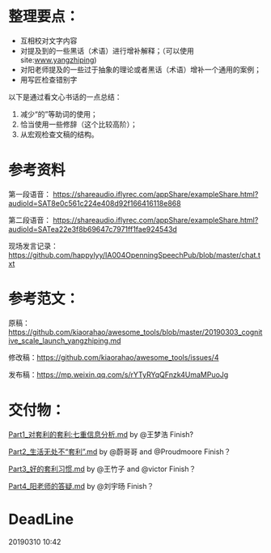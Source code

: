 # 整理要点：

- 互相校对文字内容
- 对提及到的一些黑话（术语）进行增补解释；（可以使用 site:www.yangzhiping)
- 对阳老师提及的一些过于抽象的理论或者黑话（术语）增补一个通用的案例；
- 用写匠检查错别字

以下是通过看文心书话的一点总结：

1. 减少“的”等助词的使用；
2. 恰当使用一些修辞（这个比较高阶）；
3. 从宏观检查文稿的结构。

# 参考资料

第一段语音：
https://shareaudio.iflyrec.com/appShare/exampleShare.html?audioId=SAT8e0c561c224e408d92f166416118e868

第二段语音：
https://shareaudio.iflyrec.com/appShare/exampleShare.html?audioId=SATea22e3f8b69647c7971ff1fae924543d

现场发言记录：
https://github.com/happylyy/IA004OpenningSpeechPub/blob/master/chat.txt


# 参考范文：

原稿：https://github.com/kiaorahao/awesome_tools/blob/master/20190303_cognitive_scale_launch_yangzhiping.md

修改稿：https://github.com/kiaorahao/awesome_tools/issues/4

发布稿：https://mp.weixin.qq.com/s/rYTyRYqQFnzk4UmaMPuoJg



# 交付物：

[Part1_对套利的套利:七重信息分析.md](https://github.com/happylyy/IA004OpenningSpeechPub/blob/master/%E7%AC%AC%E4%BA%8C%E8%BD%AE/Part1_%E5%AF%B9%E5%A5%97%E5%88%A9%E7%9A%84%E5%A5%97%E5%88%A9:%E4%B8%83%E9%87%8D%E4%BF%A1%E6%81%AF%E5%88%86%E6%9E%90.md)  by    @王梦浩
Finish? 

[Part2_生活无处不“套利”.md](https://github.com/happylyy/IA004OpenningSpeechPub/blob/master/%E7%AC%AC%E4%BA%8C%E8%BD%AE/Part2_%E7%94%9F%E6%B4%BB%E6%97%A0%E5%A4%84%E4%B8%8D%E2%80%9C%E5%A5%97%E5%88%A9%E2%80%9D.md)          by @蔚哥哥 and @Proudmoore
Finish？

[Part3_好的套利习惯.md](https://github.com/happylyy/IA004OpenningSpeechPub/blob/master/%E7%AC%AC%E4%BA%8C%E8%BD%AE/Part3_%E5%A5%BD%E7%9A%84%E5%A5%97%E5%88%A9%E4%B9%A0%E6%83%AF.md)              by  @王竹子 and @victor
Finish？

[Part4_阳老师的答疑.md](https://github.com/happylyy/IA004OpenningSpeechPub/blob/master/%E7%AC%AC%E4%BA%8C%E8%BD%AE/Part4_%E9%98%B3%E8%80%81%E5%B8%88%E7%9A%84%E7%AD%94%E7%96%91.md)              by   @刘宇旸
Finish？

# DeadLine
20190310 10:42
